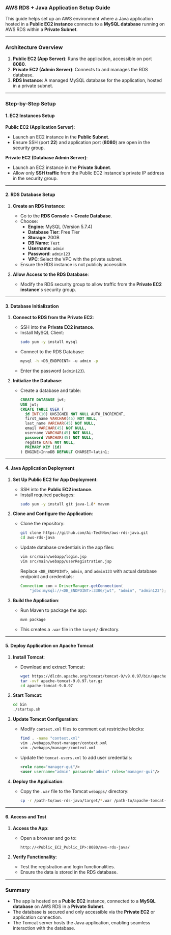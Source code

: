 ### **AWS RDS + Java Application Setup Guide**

This guide helps set up an AWS environment where a Java application hosted in a **Public EC2 instance** connects to a **MySQL database** running on AWS RDS within a **Private Subnet**.

---

### **Architecture Overview**
1. **Public EC2 (App Server)**: Runs the application, accessible on port **8080**.
2. **Private EC2 (Admin Server)**: Connects to and manages the RDS database.
3. **RDS Instance**: A managed MySQL database for the application, hosted in a private subnet.

---

### **Step-by-Step Setup**

#### **1. EC2 Instances Setup**

**Public EC2 (Application Server)**:
- Launch an EC2 instance in the **Public Subnet**.
- Ensure SSH (port **22**) and application port (**8080**) are open in the security group.

**Private EC2 (Database Admin Server)**:
- Launch an EC2 instance in the **Private Subnet**.
- Allow only **SSH traffic** from the Public EC2 instance's private IP address in the security group.

---

#### **2. RDS Database Setup**

1. **Create an RDS Instance**:
   - Go to the **RDS Console** > **Create Database**.
   - Choose:
     - **Engine**: MySQL (Version 5.7.4)
     - **Database Tier**: Free Tier
     - **Storage**: 20GB
     - **DB Name**: `Test`
     - **Username**: `admin`
     - **Password**: `admin123`
     - **VPC**: Select the VPC with the private subnet.
   - Ensure the RDS instance is not publicly accessible.

2. **Allow Access to the RDS Database**:
   - Modify the RDS security group to allow traffic from the **Private EC2 instance**'s security group.

---

#### **3. Database Initialization**

1. **Connect to RDS from the Private EC2**:
   - SSH into the **Private EC2 instance**.
   - Install MySQL Client:
     ```bash
     sudo yum -y install mysql
     ```
   - Connect to the RDS Database:
     ```bash
     mysql -h <DB_ENDPOINT> -u admin -p
     ```
   - Enter the password (`admin123`).

2. **Initialize the Database**:
   - Create a database and table:
     ```sql
     CREATE DATABASE jwt;
     USE jwt;
     CREATE TABLE USER (
       id INT(10) UNSIGNED NOT NULL AUTO_INCREMENT,
       first_name VARCHAR(45) NOT NULL,
       last_name VARCHAR(45) NOT NULL,
       email VARCHAR(45) NOT NULL,
       username VARCHAR(45) NOT NULL,
       password VARCHAR(45) NOT NULL,
       regdate DATE NOT NULL,
       PRIMARY KEY (id)
     ) ENGINE=InnoDB DEFAULT CHARSET=latin1;
     ```

---

#### **4. Java Application Deployment**

1. **Set Up Public EC2 for App Deployment**:
   - SSH into the **Public EC2 instance**.
   - Install required packages:
     ```bash
     sudo yum -y install git java-1.8* maven
     ```

2. **Clone and Configure the Application**:
   - Clone the repository:
     ```bash
     git clone https://github.com/Ai-TechNov/aws-rds-java.git
     cd aws-rds-java
     ```
   - Update database credentials in the app files:
     ```bash
     vim src/main/webapp/login.jsp
     vim src/main/webapp/userRegistration.jsp
     ```
     Replace `<DB_ENDPOINT>`, `admin`, and `admin123` with actual database endpoint and credentials:
     ```java
     Connection con = DriverManager.getConnection(
         "jdbc:mysql://<DB_ENDPOINT>:3306/jwt", "admin", "admin123");
     ```

3. **Build the Application**:
   - Run Maven to package the app:
     ```bash
     mvn package
     ```
   - This creates a `.war` file in the `target/` directory.

---

#### **5. Deploy Application on Apache Tomcat**

1. **Install Tomcat**:
   - Download and extract Tomcat:
     ```bash
     wget https://dlcdn.apache.org/tomcat/tomcat-9/v9.0.97/bin/apache-tomcat-9.0.97.tar.gz
     tar -xvf apache-tomcat-9.0.97.tar.gz
     cd apache-tomcat-9.0.97
     ```

2. **Start Tomcat**:
   ```bash
   cd bin
   ./startup.sh
   ```

3. **Update Tomcat Configuration**:
   - Modify `context.xml` files to comment out restrictive blocks:
     ```bash
     find . -name "context.xml"
     vim ./webapps/host-manager/context.xml
     vim ./webapps/manager/context.xml
     ```
   - Update the `tomcat-users.xml` to add user credentials:
     ```xml
     <role name="manager-gui"/>
     <user username="admin" password="admin" roles="manager-gui"/>
     ```

4. **Deploy the Application**:
   - Copy the `.war` file to the Tomcat `webapps/` directory:
     ```bash
     cp -r /path-to/aws-rds-java/target/*.war /path-to/apache-tomcat-9.0.97/webapps/
     ```

---

#### **6. Access and Test**

1. **Access the App**:
   - Open a browser and go to:
     ```
     http://<Public_EC2_Public_IP>:8080/aws-rds-java/
     ```

2. **Verify Functionality**:
   - Test the registration and login functionalities.
   - Ensure the data is stored in the RDS database.

---

### **Summary**
- The app is hosted on a **Public EC2** instance, connected to a **MySQL database** on AWS RDS in a **Private Subnet**.
- The database is secured and only accessible via the **Private EC2** or application connection.
- The Tomcat server hosts the Java application, enabling seamless interaction with the database.